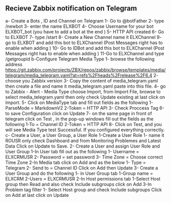 ## Recieve Zabbix notification on Telegram

a- Create a Bots , ID and Channel on Telegram
 1- Go to @botFather
 2- type /newbot
 3- enter the name ELXBOT
 4- Choose Username for your bot ELXBOT_bot (you have to add a bot at the end )
 5- HTTP API created
 6- Go to ELXBOT
 7- type /start
 8- Create a New Channel name it ELXChannel
 9- go to ELXBOT and add this bot to ELXChannel (Post Messages right has to enable when adding )
 10- Go to IDBot and add this bot to ELXChannel (Post Messages right has to enable when adding )
 11-Go to ELXChannel and type /getgroupid
b-Configure Telegram Media Type
1- browse the following address https://git.zabbix.com/projects/ZBX/repos/zabbix/browse/templates/media/telegram/media_telegram.yaml?at=refs%2Fheads%2Frelease%2F6.4
2- choose you Zabbix version
3- Copy the content of media_telegram.yaml then create a file and name it media_telegram.yaml paste into this file.
4- go to Zabbix - Alert - Media Type choose Import, from Import File, browse to select media_telegram.yaml then only check Update existing at last click on Import.
5- Click on MediaType tab and fill out fields as the following
 1-ParseMode = MarkdownV2
 2-Token = HTTP API
 3- Check Proccess Tag
6-to save Configuration click on Update
7- on the same page in front of telegram click on Test , in the pop-up windows fill out the fields as the following
 1-To = Channel ID
 2-Token = HTTP API
8- Click on Test, and you will see Media Type test Successful. If you configured everything correctly.
c- Create a User, a User Group, a User Role
 1-Create a User Role 
   1- name it ROUSR only check Dashboard and from Monitoring Problemes and Latest Data Click on Update to Save.
 2- Create a User and assign User Role and User Group
  1-In User tab fill out as the following
    1- Username = ELXCRMUSR
    2- Password = set password
    3- Time Zone = Choose correct Time Zone
  2-In Media tab click on Add and as the below
    1- Type = Telegram
    2- Send to = Channel ID
    Click on Add then Update
 3- Create a User Group and do the following
   1- in User Group tab
    1-Group name = ELXCRM
    2-Users = ELXCRMUSR
   2-In Host permissions tab
    1-Select Host group then Read and also check Include subgroups click on Add
   3-In Problem tag filter
    1- Select Host group and check Include subgroups Click on Add at last click on Update
 
 
